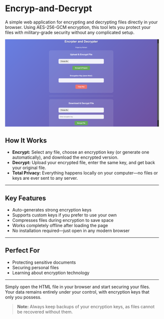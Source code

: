 # Encryp-and-Decrypt
A simple web application for encrypting and decrypting files directly in your browser. Using AES-256-GCM encryption, this tool lets you protect your files with military-grade security without any complicated setup.


![image alt](https://github.com/Richardpandey/Encryp-and-Decrypt/blob/eded284876de834aa280e634872dea5f15994501/Screenshot%202025-09-22%20at%2016.45.52.png)

## How It Works

- **Encrypt:** Select any file, choose an encryption key (or generate one automatically), and download the encrypted version.
- **Decrypt:** Upload your encrypted file, enter the same key, and get back your original file.
- **Total Privacy:** Everything happens locally on your computer—no files or keys are ever sent to any server.

---

## Key Features

- Auto-generates strong encryption keys
- Supports custom keys if you prefer to use your own
- Compresses files during encryption to save space
- Works completely offline after loading the page
- No installation required—just open in any modern browser

---

## Perfect For

- Protecting sensitive documents
- Securing personal files
- Learning about encryption technology

---

Simply open the HTML file in your browser and start securing your files. Your data remains entirely under your control, with encryption keys that only you possess.

> **Note:** Always keep backups of your encryption keys, as files cannot be recovered without them.
